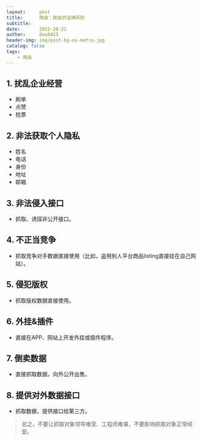 ```yaml
---
layout:     post
title:      爬虫：爬虫的法律风险
subtitle:   
date:       2022-10-21
author:     dex0423
header-img: img/post-bg-os-metro.jpg
catalog: false
tags:
    - 爬虫
---
```



## 1. 扰乱企业经营
- 刷单
- 点赞
- 抢票
## 2. 非法获取个人隐私
- 姓名
- 电话
- 身份
- 地址
- 邮箱
## 3. 非法侵入接口
- 抓取、诱探非公开接口。
## 4. 不正当竞争
- 抓取竞争对手数据直接使用（比如，盗用别人平台商品listing直接挂在自己网站）。
## 5. 侵犯版权
- 抓取版权数据直接使用。
## 6. 外挂&插件
- 直接在APP、网站上开发外挂或插件程序。
## 7. 倒卖数据
- 直接抓取数据，向外公开出售。
## 8. 提供对外数据接口
- 抓取数据，提供接口给第三方。

>总之，不要让抓取对象领导难受、工程师难堪，不要影响抓取对象正常经营。